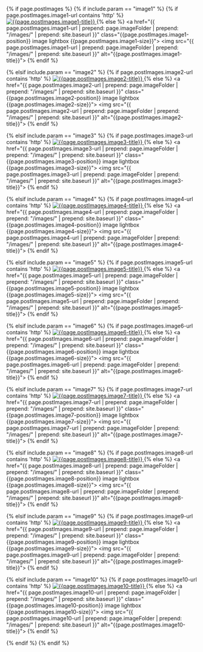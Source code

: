 {% if page.postImages %}
  {% if include.param == "image1" %}
    {% if page.postImages.image1-url contains 'http' %}
<a href="{{page.postImages.image1-url}}" class="{{page.postImages.image1-position}} image lightbox {{page.postImages.image1-size}}">
<img src="{{page.postImages.image1-url}}" alt="{{page.postImages.image1-title}}">
</a>
    {% else %}
  <a href="{{ page.postImages.image1-url | prepend: page.imageFolder | prepend: "/images/" | prepend: site.baseurl  }}" class="{{page.postImages.image1-position}} image lightbox {{page.postImages.image1-size}}">
  <img src="{{ page.postImages.image1-url | prepend: page.imageFolder | prepend: "/images/" | prepend: site.baseurl  }}" alt="{{page.postImages.image1-title}}">
  </a>
    {% endif %}

  {% elsif include.param == "image2" %}
    {% if page.postImages.image2-url contains 'http' %}
  <a href="{{page.postImages.image2-url}}" class="{{page.postImages.image2-position}} image lightbox {{page.postImages.image2-size}}">
  <img src="{{page.postImages.image2-url}}" alt="{{page.postImages.image2-title}}">
  </a>
    {% else %}
<a href="{{ page.postImages.image2-url | prepend: page.imageFolder | prepend: "/images/" | prepend: site.baseurl  }}" class="{{page.postImages.image2-position}} image lightbox {{page.postImages.image2-size}}">
<img src="{{ page.postImages.image2-url | prepend: page.imageFolder | prepend: "/images/" | prepend: site.baseurl  }}" alt="{{page.postImages.image2-title}}">
</a>
    {% endif %}


{% elsif include.param == "image3" %}
  {% if page.postImages.image3-url contains 'http' %}
<a href="{{page.postImages.image3-url}}" class="{{page.postImages.image3-position}} image lightbox {{page.postImages.image3-size}}">
<img src="{{page.postImages.image3-url}}" alt="{{page.postImages.image3-title}}">
</a>
  {% else %}
  <a href="{{ page.postImages.image3-url | prepend: page.imageFolder | prepend: "/images/" | prepend: site.baseurl  }}" class="{{page.postImages.image3-position}} image lightbox {{page.postImages.image3-size}}">
  <img src="{{ page.postImages.image3-url | prepend: page.imageFolder | prepend: "/images/" | prepend: site.baseurl  }}" alt="{{page.postImages.image3-title}}">
  </a>
  {% endif %}

{% elsif include.param == "image4" %}
  {% if page.postImages.image4-url contains 'http' %}
<a href="{{page.postImages.image4-url}}" class="{{page.postImages.image4-position}} image lightbox {{page.postImages.image4-size}}">
<img src="{{page.postImages.image4-url}}" alt="{{page.postImages.image4-title}}">
</a>
  {% else %}
  <a href="{{ page.postImages.image4-url | prepend: page.imageFolder | prepend: "/images/" | prepend: site.baseurl  }}" class="{{page.postImages.image4-position}} image lightbox {{page.postImages.image4-size}}">
  <img src="{{ page.postImages.image4-url | prepend: page.imageFolder | prepend: "/images/" | prepend: site.baseurl  }}" alt="{{page.postImages.image4-title}}">
  </a>
  {% endif %}


{% elsif include.param == "image5" %}
  {% if page.postImages.image5-url contains 'http' %}
<a href="{{page.postImages.image5-url}}" class="{{page.postImages.image5-position}} image lightbox {{page.postImages.image5-size}}">
<img src="{{page.postImages.image5-url}}" alt="{{page.postImages.image5-title}}">
</a>
  {% else %}
  <a href="{{ page.postImages.image5-url | prepend: page.imageFolder | prepend: "/images/" | prepend: site.baseurl  }}" class="{{page.postImages.image5-position}} image lightbox {{page.postImages.image5-size}}">
  <img src="{{ page.postImages.image5-url | prepend: page.imageFolder | prepend: "/images/" | prepend: site.baseurl  }}" alt="{{page.postImages.image5-title}}">
  </a>
  {% endif %}

{% elsif include.param == "image6" %}
  {% if page.postImages.image6-url contains 'http' %}
<a href="{{page.postImages.image6-url}}" class="{{page.postImages.image6-position}} image lightbox {{page.postImages.image6-size}}">
<img src="{{page.postImages.image6-url}}" alt="{{page.postImages.image6-title}}">
</a>
  {% else %}
  <a href="{{ page.postImages.image6-url | prepend: page.imageFolder | prepend: "/images/" | prepend: site.baseurl  }}" class="{{page.postImages.image6-position}} image lightbox {{page.postImages.image6-size}}">
  <img src="{{ page.postImages.image6-url | prepend: page.imageFolder | prepend: "/images/" | prepend: site.baseurl  }}" alt="{{page.postImages.image6-title}}">
  </a>
  {% endif %}

{% elsif include.param == "image7" %}
  {% if page.postImages.image7-url contains 'http' %}
<a href="{{page.postImages.image7-url}}" class="{{page.postImages.image7-position}} image lightbox {{page.postImages.image7-size}}">
<img src="{{page.postImages.image7-url}}" alt="{{page.postImages.image7-title}}">
</a>
  {% else %}
  <a href="{{ page.postImages.image7-url | prepend: page.imageFolder | prepend: "/images/" | prepend: site.baseurl  }}" class="{{page.postImages.image7-position}} image lightbox {{page.postImages.image7-size}}">
  <img src="{{ page.postImages.image7-url | prepend: page.imageFolder | prepend: "/images/" | prepend: site.baseurl  }}" alt="{{page.postImages.image7-title}}">
  </a>
  {% endif %}

{% elsif include.param == "image8" %}
  {% if page.postImages.image8-url contains 'http' %}
<a href="{{page.postImages.image8-url}}" class="{{page.postImages.image8-position}} image lightbox {{page.postImages.image8-size}}">
<img src="{{page.postImages.image8-url}}" alt="{{page.postImages.image8-title}}">
</a>
  {% else %}
  <a href="{{ page.postImages.image8-url | prepend: page.imageFolder | prepend: "/images/" | prepend: site.baseurl  }}" class="{{page.postImages.image8-position}} image lightbox {{page.postImages.image8-size}}">
  <img src="{{ page.postImages.image8-url | prepend: page.imageFolder | prepend: "/images/" | prepend: site.baseurl  }}" alt="{{page.postImages.image8-title}}">
  </a>
  {% endif %}

{% elsif include.param == "image9" %}
  {% if page.postImages.image9-url contains 'http' %}
<a href="{{page.postImages.image9-url}}" class="{{page.postImages.image9-position}} image lightbox {{page.postImages.image9-size}}">
<img src="{{page.postImages.image9-url}}" alt="{{page.postImages.image9-title}}">
</a>
  {% else %}
  <a href="{{ page.postImages.image9-url | prepend: page.imageFolder | prepend: "/images/" | prepend: site.baseurl  }}" class="{{page.postImages.image9-position}} image lightbox {{page.postImages.image9-size}}">
  <img src="{{ page.postImages.image9-url | prepend: page.imageFolder | prepend: "/images/" | prepend: site.baseurl  }}" alt="{{page.postImages.image9-title}}">
  </a>
  {% endif %}


{% elsif include.param == "image10" %}
  {% if page.postImages.image10-url contains 'http' %}
<a href="{{page.postImages.image10-url}}" class="{{page.postImages.image10-position}} image lightbox {{page.postImages.image10-size}}">
<img src="{{page.postImages.image10-url}}" alt="{{page.postImages.image10-title}}">
</a>
  {% else %}
  <a href="{{ page.postImages.image10-url | prepend: page.imageFolder | prepend: "/images/" | prepend: site.baseurl  }}" class="{{page.postImages.image10-position}} image lightbox {{page.postImages.image10-size}}">
  <img src="{{ page.postImages.image10-url | prepend: page.imageFolder | prepend: "/images/" | prepend: site.baseurl  }}" alt="{{page.postImages.image10-title}}">
  </a>
  {% endif %}

{% endif %}
{% endif %}
